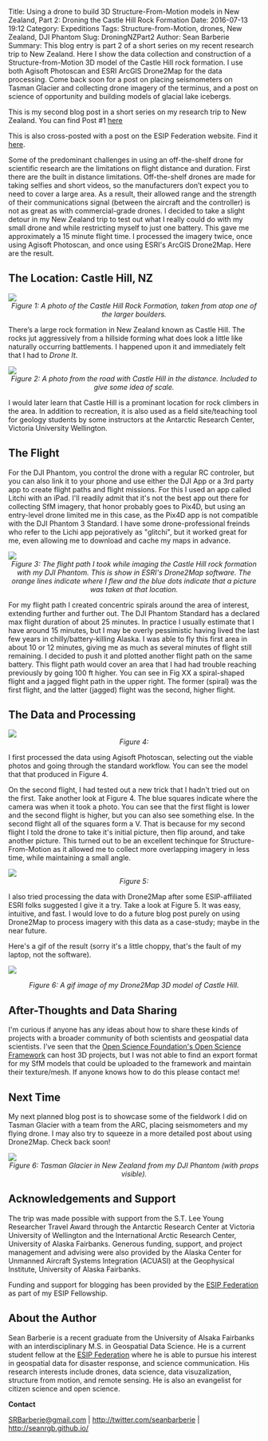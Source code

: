Title: Using a drone to build 3D Structure-From-Motion models in New Zealand, Part 2: Droning the Castle Hill Rock Formation
Date: 2016-07-13 19:12
Category: Expeditions
Tags: Structure-from-Motion, drones, New Zealand, DJI Phantom
Slug: DroningNZPart2
Author: Sean Barberie
Summary: This blog entry is part 2 of a short series on my recent research trip to New Zealand. Here I show the data collection and construction of a Structure-from-Motion 3D model of the Castle Hill rock formation. I use both Agisoft Photoscan and ESRI ArcGIS Drone2Map for the data processing. Come back soon for a post on placing seismometers on Tasman Glacier and collecting drone imagery of the terminus, and a post on science of opportunity and building models of glacial lake icebergs.

This is my second blog post in a short series on my research trip to New Zealand. You can find Post #1 [here](http://seanrgb.github.io/20160713DroningNZPart1.html#DroningNZPart1)

This is also cross-posted with a post on the ESIP Federation website. Find it [here](http://esipfed.org/node/9216).


Some of the predominant challenges in using an off-the-shelf drone for scientific research are the limitations on flight distance and duration. First there are the built in distance limitations. Off-the-shelf drones are made for taking selfies and short videos, so the manufacturers don’t expect you to need to cover a large area. As a result, their allowed range and the strength of their communications signal (between the aircraft and the controller) is not as great as with commercial-grade drones. I decided to take a slight detour in my New Zealand trip to test out what I really could do with my small drone and while restricting myself to just one battery. This gave me approximately a 15 minute flight time. I processed the imagery twice, once using Agisoft Photoscan, and once using ESRI's ArcGIS Drone2Map. Here are the result.

## The Location: Castle Hill, NZ<img src="./../imgs/ch1.png">
<center><i>Figure 1: A photo of the Castle Hill Rock Formation, taken from atop one of the larger boulders.</i></center>

There’s a large rock formation in New Zealand known as Castle Hill. The rocks jut aggressively from a hillside forming what does look a little like naturally occurring battlements. I happened upon it and immediately felt that I had to <i>Drone It</i>.

<img src="./../imgs/ch2.png">
<center><i> Figure 2: A photo from the road with Castle Hill in the distance. Included to give some idea of scale. </i></center>
 
I would later learn that Castle Hill is a prominant location for rock climbers in the area. In addition to recreation, it is also used as a field site/teaching tool for geology students by some instructors at the Antarctic Research Center, Victoria University Wellington. ## The Flight 
For the DJI Phantom, you control the drone with a regular RC controler, but you can also link it to your phone and use either the DJI App or a 3rd party app to create flight paths and flight missions. For this I used an app called Litchi with an iPad. I'll readily admit that it's not the best app out there for collecting SfM imagery, that honor probably goes to Pix4D, but using an entry-level drone limited me in this case, as the Pix4D app is not compatible with the DJI Phantom 3 Standard. I have some drone-professional freinds who refer to the Lichi app pejoratively as "glitchi", but it worked great for me, even allowing me to download and cache my maps in advance. 

<img src="./../imgs/ch3.png">
<center><i>Figure 3: The flight path I took while imaging the Castle Hill rock formation with my DJI Phantom. This is show in ESRI's Drone2Map software. The orange lines indicate where I flew and the blue dots indicate that a picture was taken at that location.</i></center>

For my flight path I created concentric spirals around the area of interest, extending further and further out. The DJI Phantom Standard has a declared max flight duration of about 25 minutes. In practice I usually estimate that I have around 15 minutes, but I may be overly pessimistic having lived the last few years in chilly/battery-killing Alaska. I was able to fly this first area in about 10 or 12 minutes, giving me as much as several minutes of flight still remaining. I decided to push it and plotted another flight path on the same battery. This flight path would cover an area that I had had trouble reaching previously by going 100 ft higher. You can see in Fig XX a spiral-shaped flight and a jagged flight path in the upper right. The former (spiral) was the first flight, and the latter (jagged) flight was the second, higher flight.



## The Data and Processing
<img src="./../imgs/ch4.png">
<center><i>Figure 4: </center></i>

I first processed the data using Agisoft Photoscan, selecting out the viable photos and going through the standard workflow. You can see the model that that produced in Figure 4. 

On the second flight, I had tested out a new trick that I hadn't tried out on the first. Take another look at Figure 4. The blue squares indicate where the camera was when it took a photo. You can see that the first flight is lower and the second flight is higher, but you can also see something else. In the second flight all of the squares form a V. That is because for my second flight I told the drone to take it's initial picture, then flip around, and take another picture. This turned out to be an excellent techinque for Structure-From-Motion as it allowed me to collect more overlapping imagery in less time, while maintaining a small angle. 

<img src="./../imgs/ch5.png">
<center><i>Figure 5:</i></center>

I also tried processing the data with Drone2Map after some ESIP-affiliated ESRI folks suggested I give it a try. Take a look at Figure 5. It was easy, intuitive, and fast. I would love to do a future blog post purely on using Drone2Map to process imagery with this data as a case-study; maybe in the near future.

Here's a gif of the result (sorry it's a little choppy, that's the fault of my laptop, not the software).

![](./../imgs/ch6.gif)
<center><i>Figure 6: A gif image of my Drone2Map 3D model of Castle Hill.</i></center>


## After-Thoughts and Data Sharing 
I'm curious if anyone has any ideas about how to share these kinds of projects with a broader community of both scientists and geospatial data scientists. I've seen that the [Open Science Foundation's Open Science Framework](https://osf.io/) can host 3D projects, but I was not able to find an export format for my SfM models that could be uploaded to the framework and maintain their texture/mesh. If anyone knows how to do this please contact me!

## Next Time
My next planned blog post is to showcase some of the fieldwork I did on Tasman Glacier with a team from the ARC, placing seismometers and my flying drone. I may also try to squeeze in a more detailed post about using Drone2Map. Check back soon!

<img src="./../imgs/ch7.png">
<center><i>Figure 6: Tasman Glacier in New Zealand from my DJI Phantom (with props visible).</i></center>

## Acknowledgements and Support

The trip was made possible with support from the S.T. Lee Young Researcher Travel Award through the Antarctic Research Center at Victoria University of Wellington and the International Arctic Research Center, University of Alaska Fairbanks. Generous funding, support, and project management and advising were also provided by the Alaska Center for Unmanned Aircraft Systems Integration (ACUASI) at the Geophysical Institute, University of Alaska Fairbanks. 

Funding and support for blogging has been provided by the [ESIP Federation](http://esipfed.org/) as part of my ESIP Fellowship.## About the Author

Sean Barberie is a recent graduate from the University of Alsaka Fairbanks with an interdisciplinary M.S. in Geospatial Data Science. He is a current student fellow at the [ESIP Federation](http://esipfed.org/) where he is able to pursue his interest in geospatial data for disaster response, and science communication. His research interests include drones, data science, data visuzalization, structure from motion, and remote sensing. He is also an evangelist for citizen science and open science. 

__Contact__

SRBarberie@gmail.com | <http://twitter.com/seanbarberie> | <http://seanrgb.github.io/>